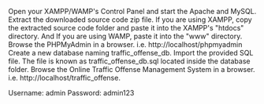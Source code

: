 Open your XAMPP/WAMP's Control Panel and start the Apache and MySQL.
Extract the downloaded source code zip file.
If you are using XAMPP, copy the extracted source code folder and paste it into the XAMPP's "htdocs" directory. And If you are using WAMP, paste it into the "www" directory.
Browse the PHPMyAdmin in a browser. i.e. http://localhost/phpmyadmin
Create a new database naming traffic_offense_db.
Import the provided SQL file. The file is known as traffic_offense_db.sql located inside the database folder.
Browse the Online Traffic Offense Management System in a browser. i.e. http://localhost/traffic_offense.


Username: admin
Password: admin123
